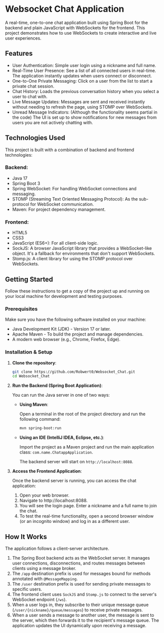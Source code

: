 # Websocket Chat Application 
A real-time, one-to-one chat application built using Spring Boot for the backend and plain JavaScript with WebSockets for the frontend. This project demonstrates how to use WebSockets to create interactive and live user experiences.

## Features
* User Authentication: Simple user login using a nickname and full name.
* Real-Time User Presence: See a list of all connected users in real-time. The application instantly updates when users connect or disconnect.
* One-to-One Private Messaging: Click on a user from the list to start a private chat session.
* Chat History: Loads the previous conversation history when you select a user to chat with.
* Live Message Updates: Messages are sent and received instantly without needing to refresh the page, using STOMP over WebSockets.
* Unread Message Indicators: (Although the functionality seems partial in the code) The UI is set up to show notifications for new messages from users you are not actively chatting with.

## Technologies Used
This project is built with a combination of backend and frontend technologies:

### Backend:
* Java 17
* Spring Boot 3
* Spring WebSocket: For handling WebSocket connections and messaging.
* STOMP (Streaming Text Oriented Messaging Protocol): As the sub-protocol for WebSocket communication.
* Maven: For project dependency management.

### Frontend:
* HTML5
* CSS3
* JavaScript (ES6+): For all client-side logic.
* SockJS: A browser JavaScript library that provides a WebSocket-like object. It's a fallback for environments that don't support WebSockets.
* Stomp.js: A client library for using the STOMP protocol over WebSockets.


## Getting Started
Follow these instructions to get a copy of the project up and running on your local machine for development and testing purposes.

### Prerequisites
Make sure you have the following software installed on your machine:
* Java Development Kit (JDK) - Version 17 or later.
* Apache Maven - To build the project and manage dependencies.
* A modern web browser (e.g., Chrome, Firefox, Edge).

### Installation & Setup
1. __Clone the repository__:
   ```bash
   git clone https://github.com/Robwert0/Websocket_Chat.git
   cd Websocket_Chat
   ```

2. **Run the Backend (Spring Boot Application)**:
   
   
   You can run the Java server in one of two ways:
  
   * **Using Maven**:
    
     Open a terminal in the root of the project directory and run the following command:
     ```bash
     mvn spring-boot:run
     ```
   * **Using an IDE (IntelliJ IDEA, Eclipse, etc.)**:
    
     Import the project as a Maven project and run the main application class: `com.name.ChatappApplication`.
    
     The backend server will start on `http://localhost:8088`.

3. **Access the Frontend Application**:

   Once the backend server is running, you can access the chat application:
  
   1. Open your web browser.
   2. Navigate to http://localhost:8088.
   3. You will see the login page. Enter a nickname and a full name to join the chat.
   4. To test the real-time functionality, open a second browser window (or an incognito window) and log in as a different user.

## How It Works
The application follows a client-server architecture.

1. The Spring Boot backend acts as the WebSocket server. It manages user connections, disconnections, and routes messages between clients using a message broker.
2. The `/app` destination prefix is used for messages bound for methods annotated with `@MessageMapping`.
3. The `/user` destination prefix is used for sending private messages to specific users.
4. The frontend client uses `SockJS` and `Stomp.js` to connect to the server's WebSocket endpoint (`/ws`).
5. When a user logs in, they subscribe to their unique message queue (`/user/{nickname}/queue/messages`) to receive private messages.
6. When a user sends a message to another user, the message is sent to the server, which then forwards it to the recipient's message queue. The application updates the UI dynamically upon receiving a message.
